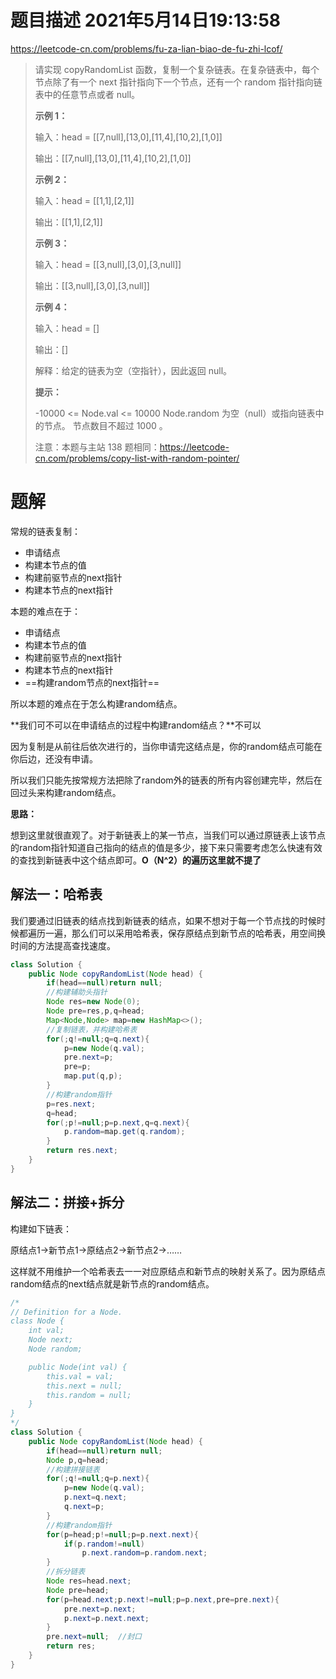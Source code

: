 # 题目描述	2021年5月14日19:13:58

https://leetcode-cn.com/problems/fu-za-lian-biao-de-fu-zhi-lcof/

> 请实现 copyRandomList 函数，复制一个复杂链表。在复杂链表中，每个节点除了有一个 next 指针指向下一个节点，还有一个 random 指针指向链表中的任意节点或者 null。
>
>  
>
> **示例 1：**
>
> 输入：head = [[7,null],[13,0],[11,4],[10,2],[1,0]]
>
> 输出：[[7,null],[13,0],[11,4],[10,2],[1,0]]
>
> **示例 2：**
>
> 输入：head = [[1,1],[2,1]]
>
> 输出：[[1,1],[2,1]]
>
> **示例 3：**
>
> 输入：head = [[3,null],[3,0],[3,null]]
>
> 输出：[[3,null],[3,0],[3,null]]
>
> **示例 4：**
>
> 输入：head = []
>
> 输出：[]
>
> 解释：给定的链表为空（空指针），因此返回 null。
>
> **提示：**
>
> -10000 <= Node.val <= 10000
> Node.random 为空（null）或指向链表中的节点。
> 节点数目不超过 1000 。
>
>
> 注意：本题与主站 138 题相同：https://leetcode-cn.com/problems/copy-list-with-random-pointer/

# 题解

常规的链表复制：

- 申请结点
- 构建本节点的值
- 构建前驱节点的next指针
- 构建本节点的next指针

本题的难点在于：

- 申请结点
- 构建本节点的值
- 构建前驱节点的next指针
- 构建本节点的next指针
- ==构建random节点的next指针==

所以本题的难点在于怎么构建random结点。

**我们可不可以在申请结点的过程中构建random结点？**不可以

因为复制是从前往后依次进行的，当你申请完这结点是，你的random结点可能在你后边，还没有申请。

所以我们只能先按常规方法把除了random外的链表的所有内容创建完毕，然后在回过头来构建random结点。

**思路：**

想到这里就很直观了。对于新链表上的某一节点，当我们可以通过原链表上该节点的random指针知道自己指向的结点的值是多少，接下来只需要考虑怎么快速有效的查找到新链表中这个结点即可。**O（N^2）的遍历这里就不提了**

## 解法一：哈希表

我们要通过旧链表的结点找到新链表的结点，如果不想对于每一个节点找的时候时候都遍历一遍，那么们可以采用哈希表，保存原结点到新节点的哈希表，用空间换时间的方法提高查找速度。

```java
class Solution {
    public Node copyRandomList(Node head) {
        if(head==null)return null;
        //构建辅助头指针
        Node res=new Node(0);
        Node pre=res,p,q=head;
        Map<Node,Node> map=new HashMap<>();
        //复制链表，并构建哈希表
        for(;q!=null;q=q.next){
            p=new Node(q.val);
            pre.next=p;
            pre=p;
            map.put(q,p);
        }
        //构建random指针
        p=res.next;
        q=head;
        for(;p!=null;p=p.next,q=q.next){
            p.random=map.get(q.random);
        }
        return res.next;
    }
}
```

## 解法二：拼接+拆分

构建如下链表：

原结点1->新节点1->原结点2->新节点2->……

这样就不用维护一个哈希表去一一对应原结点和新节点的映射关系了。因为原结点random结点的next结点就是新节点的random结点。

```java
/*
// Definition for a Node.
class Node {
    int val;
    Node next;
    Node random;

    public Node(int val) {
        this.val = val;
        this.next = null;
        this.random = null;
    }
}
*/
class Solution {
    public Node copyRandomList(Node head) {
        if(head==null)return null;
        Node p,q=head;
        //构建拼接链表
        for(;q!=null;q=p.next){
            p=new Node(q.val);
            p.next=q.next;
            q.next=p;
        }
        //构建random指针
        for(p=head;p!=null;p=p.next.next){
            if(p.random!=null)
                p.next.random=p.random.next;
        }
        //拆分链表
        Node res=head.next;
        Node pre=head;
        for(p=head.next;p.next!=null;p=p.next,pre=pre.next){
            pre.next=p.next;
            p.next=p.next.next;
        }
        pre.next=null;	//封口
        return res; 
    }
}
```





















